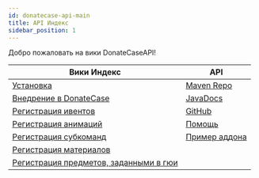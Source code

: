 ```yaml
---
id: donatecase-api-main
title: API Индекс
sidebar_position: 1
---
```

Добро пожаловать на вики DonateCaseAPI!


| Вики Индекс                                             | API                                                                                                               |
|---------------------------------------------------------|-------------------------------------------------------------------------------------------------------------------|
| [Установка](install)                                    | [Maven Repo](https://repo.jodexindustries.xyz/#/releases/com/jodexindustries/donatecase/DonateCaseAPI)            |
| [Внедрение в DonateCase](implementing)                  | [JavaDocs](https://repo.jodexindustries.xyz/javadoc/releases/com/jodexindustries/donatecase/DonateCaseAPI/latest) |
| [Регистрация ивентов](events)                           | [GitHub](https://github.com/Jodexx/DonateCase)                                                                    |
| [Регистрация анимаций](animations)                      | [Помощь](https://discord.gg/NVE4vWnJ9j)                                                                           |
| [Регистрация субкоманд](subcommands)                    | [Пример аддона](https://github.com/Jodexx/DonateCaseTestAddon)                                                    |
| [Регистрация материалов](materials)                     |                                                                                                                   |
| [Регистрация предметов, заданными в гюи](guitypeditems) |                                                                                                                   |

